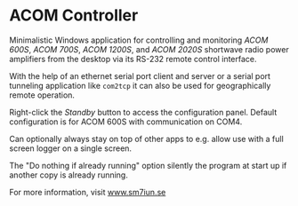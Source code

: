 # ACOM Controller

Minimalistic Windows application for controlling and monitoring *ACOM 600S*, 
*ACOM 700S*, *ACOM 1200S*, and *ACOM 2020S* shortwave radio power amplifiers 
from the desktop via its RS-232 remote control interface. 

With the help of an ethernet serial port client and server or a serial port 
tunneling application like `com2tcp` it can also be used for geographically 
remote operation. 

Right-click the *Standby* button to access the configuration panel.
Default configuration is for ACOM 600S with communication on COM4. 

Can optionally always stay on top of other apps to e.g. allow use with a full 
screen logger on a single screen.

The "Do nothing if already running" option silently the program at start up 
if another copy is already running.

For more information, visit www.sm7iun.se
